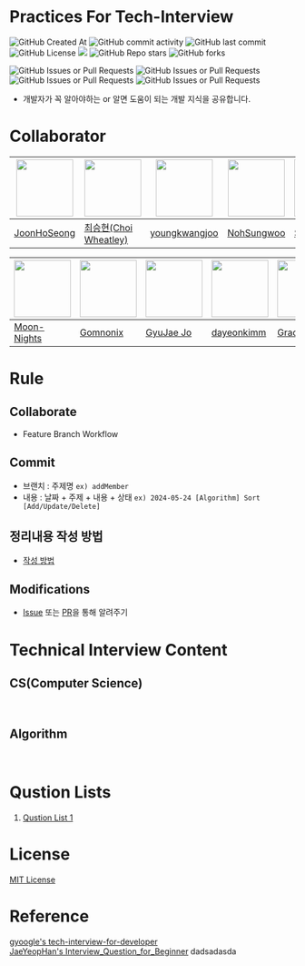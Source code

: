 # Practices For Tech-Interview
![GitHub Created At](https://img.shields.io/github/created-at/JoonHoSeong/Practice_TechInterveiw)
![GitHub commit activity](https://img.shields.io/github/commit-activity/t/JoonHoSeong/Practice_TechInterveiw)
![GitHub last commit](https://img.shields.io/github/last-commit/JoonHoSeong/Practice_TechInterveiw)
![GitHub License](https://img.shields.io/github/license/JoonHoSeong/Practice_TechInterveiw)
<a href="https://hits.seeyoufarm.com"><img src="https://hits.seeyoufarm.com/api/count/incr/badge.svg?url=https://github.com/JoonHoSeong/Practice_TechInterveiw&count_bg=%23D2F3FF&title_bg=%235EEAFF&icon=&icon_color=%23E7E7E7&title=Hits&edge_flat=false"/></a>
![GitHub Repo stars](https://img.shields.io/github/stars/JoonHoSeong/Practice_TechInterveiw)
![GitHub forks](https://img.shields.io/github/forks/JoonHoSeong/Practice_TechInterveiw)

![GitHub Issues or Pull Requests](https://img.shields.io/github/issues/JoonHoSeong/Practice_TechInterveiw)
![GitHub Issues or Pull Requests](https://img.shields.io/github/issues-closed/JoonHoSeong/Practice_TechInterveiw)
![GitHub Issues or Pull Requests](https://img.shields.io/github/issues-pr/JoonHoSeong/Practice_TechInterveiw)
![GitHub Issues or Pull Requests](https://img.shields.io/github/issues-pr-closed/JoonHoSeong/Practice_TechInterveiw)

- 개발자가 꼭 알아야하는 or 알면 도움이 되는 개발 지식을 공유합니다.

# Collaborator
|[<img src="https://avatars.githubusercontent.com/u/87454608?v=4" width="100">](https://github.com/JoonHoSeong)|[<img src="https://avatars.githubusercontent.com/u/18757823?v=4" width="100">](https://github.com/ChoiWheatley)|[<img src="https://avatars.githubusercontent.com/u/164307740?v=4" width="100">](https://github.com/youngkwangjoo)|[<img src="https://avatars.githubusercontent.com/u/164475356?v=4" width="100">](https://github.com/NohSungwoo)|[<img src="https://avatars.githubusercontent.com/u/164474193?v=4" width="100">](https://github.com/siangit)| 
|-----------------------------------|---------------------------------------|---------------------------------------|---------------------------------------|---------------------------------------|
|[JoonHoSeong](https://github.com/JoonHoSeong)|[최승현(Choi Wheatley)](https://github.com/ChoiWheatley)|[youngkwangjoo](https://github.com/youngkwangjoo)|[NohSungwoo](https://github.com/NohSungwoo)|[SIANNI](https://github.com/siangit)|

|[<img src="https://avatars.githubusercontent.com/u/164370715?v=4" width="100">](https://github.com/Moon-Nights)|[<img src="https://avatars.githubusercontent.com/u/164334686?v=4" width="100">](https://github.com/Gomnonix)|[<img src="https://avatars.githubusercontent.com/u/66784492?v=4" width="100">](https://github.com/im-niber?tab=repositories)|[<img src="https://avatars.githubusercontent.com/u/164486991?v=4" width="100">]([dayeonkimm](https://github.com/dayeonkimm))|[<img src="https://avatars.githubusercontent.com/u/64734436?v=4" width="100">](https://github.com/yoonju977)|[<img src="https://avatars.githubusercontent.com/u/84219820?v=4" width="100">](https://github.com/LSY310)|
|-----------------------------------|---------------------------------------|---------------------------------------|---------------------------------------|---------------------------------------|---------------------------------------|  
|[Moon-Nights](https://github.com/Moon-Nights)|[Gomnonix](https://github.com/Gomnonix)|[GyuJae Jo](https://github.com/im-niber?tab=repositories)|[dayeonkimm](https://github.com/dayeonkimm)|[Grace_Song](https://github.com/yoonju977)|[LIM0310](https://github.com/LSY310)|


# Rule
## Collaborate
- Feature Branch Workflow

## Commit
- 브랜치 : 주제명
`ex) addMember`
- 내용 : 날짜 + 주제 + 내용 + 상태
`ex) 2024-05-24 [Algorithm] Sort [Add/Update/Delete]`

## 정리내용 작성 방법
- [작성 방법](https://github.com/JoonHoSeong/Practice_TechInterveiw/issues/1)

## Modifications
- [Issue](https://github.com/JoonHoSeong/Practice_TechInterveiw/issues) 또는 [PR](https://github.com/JoonHoSeong/Practice_TechInterveiw/pulls)을 통해 알려주기

# Technical Interview Content
## CS(Computer Science)


<br>

## Algorithm


<br>

# Qustion Lists
1. [Qustion List 1](https://github.com/JoonHoSeong/Practice_TechInterveiw/blob/main/Qustions1.md)

# License
[MIT License](https://github.com/JoonHoSeong/Practice_TechInterveiw/blob/main/LICENSE)

# Reference
[gyoogle's tech-interview-for-developer](https://github.com/gyoogle/tech-interview-for-developer?tab=readme-ov-file)<br>
[JaeYeopHan's Interview_Question_for_Beginner](https://github.com/JaeYeopHan/Interview_Question_for_Beginner)
dadsadasda